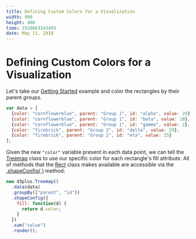 ```yaml
---
title: Defining Custom Colors for a Visualization
width: 990
height: 400
time: 1526063143493
date: May 11, 2018
---
```


# Defining Custom Colors for a Visualization

Let's take our [Getting Started](http://d3plus.org/examples/d3plus-hierarchy/getting-started/) example and color the rectangles by their parent groups.

```js
var data = [
  {color: "cornflowerblue", parent: "Group 1", id: "alpha", value: 29},
  {color: "cornflowerblue", parent: "Group 1", id: "beta", value: 10},
  {color: "cornflowerblue", parent: "Group 1", id: "gamma", value: 2},
  {color: "firebrick", parent: "Group 2", id: "delta", value: 29},
  {color: "firebrick", parent: "Group 2", id: "eta", value: 25}
];
```

Given the new `"color"` variable present in each data point, we can tell the [Treemap](http://d3plus.org/docs/#Treemap) class to use our specific color for each rectangle's fill attribute. All of methods that the [Rect](http://d3plus.org/docs/#Rect) class makes available are accessible via the [.shapeConfig( )](http://d3plus.org/docs/#Viz.shapeConfig) method:

```js
new d3plus.Treemap()
  .data(data)
  .groupBy(["parent", "id"])
  .shapeConfig({
    fill: function(d) {
      return d.color;
    }
  })
  .sum("value")
  .render();
```
